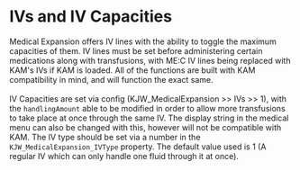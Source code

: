 # IVs and IV Capacities

Medical Expansion offers IV lines with the ability to toggle the maximum capacities of them. IV lines must be set before administering certain medications along with transfusions, with ME:C IV lines being replaced with KAM's IVs if KAM is loaded. All of the functions are built with KAM compatibility in mind, and will function the exact same.\
\
IV Capacities are set via config (KJW\_MedicalExpansion >> IVs >> 1), with the `handlingAmount` able to be modified in order to allow more transfusions to take place at once through the same IV. The display string in the medical menu can also be changed with this, however will not be compatible with KAM. The IV type should be set via a number in the `KJW_MedicalExpansion_IVType` property. The default value used is 1 (A regular IV which can only handle one fluid through it at once).
